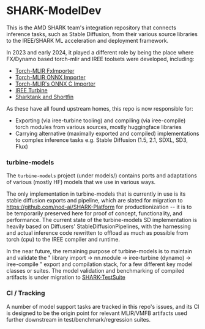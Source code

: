 # SHARK-ModelDev

This is the AMD SHARK team's integration repository that connects inference tasks, such as Stable Diffusion, from their various source libraries to the IREE/SHARK ML acceleration and deployment framework.

In 2023 and early 2024, it played a different role
by being the place where FX/Dynamo based torch-mlir and IREE toolsets
were developed, including:

* [Torch-MLIR FxImporter](https://github.com/llvm/torch-mlir/blob/main/python/torch_mlir/extras/fx_importer.py)
* [Torch-MLIR ONNX Importer](https://github.com/llvm/torch-mlir/blob/main/python/torch_mlir/extras/onnx_importer.py)
* [Torch-MLIR's ONNX C Importer](https://github.com/llvm/torch-mlir/tree/main/projects/onnx_c_importer)
* [IREE Turbine](https://github.com/iree-org/iree-turbine)
* [Sharktank and Shortfin](https://github.com/nod-ai/sharktank)

As these have all found upstream homes, this repo is now responsible for:
 - Exporting (via iree-turbine tooling) and compiling (via iree-compile) torch modules from various sources, mostly huggingface libraries
 - Carrying alternative (maximally exported and compiled) implementations to complex inference tasks e.g. Stable Diffusion (1.5, 2.1, SDXL, SD3, Flux)

### turbine-models

The `turbine-models` project (under models/) contains ports and adaptations
of various (mostly HF) models that we use in various ways.

The only implementation in turbine-models that is currently in use is its stable diffusion exports and pipeline, which are slated for migration to https://github.com/nod-ai/SHARK-Platform for productionization -- it is to be temporarily preserved here for proof of concept, functionality, and performance. The current state of the turbine-models SD implementation is heavily based on Diffusers' StableDiffusionPipelines, with the harnessing and actual inference code rewritten to offload as much as possible from torch (cpu) to the IREE compiler and runtime. 

In the near future, the remaining purpose of turbine-models is to maintain and validate the " library import -> nn.module -> iree-turbine (dynamo) -> iree-compile " export and compilation stack, for a few different key model classes or suites.
The model validation and benchmarking of compiled artifacts is under migration to [SHARK-TestSuite](https://github.com/nod-ai/SHARK-TestSuite)

### CI / Tracking

A number of model support tasks are tracked in this repo's issues, and its CI is designed to be the origin point for relevant MLIR/VMFB artifacts used further downstream in test/benchmark/regression suites.
